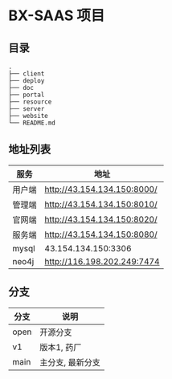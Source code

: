 # BX-SAAS 项目

## 目录
```text
.
├── client
├── deploy
├── doc
├── portal
├── resource
├── server
├── website
└── README.md
```

## 地址列表
| 服务    | 地址                         |
|---------|------------------------------|
| 用户端   | http://43.154.134.150:8000/ |
| 管理端   | http://43.154.134.150:8010/ |
| 官网端   | http://43.154.134.150:8020/ |
| 服务端   | http://43.154.134.150:8080/ |
| mysql   | 43.154.134.150:3306         |
| neo4j   | http://116.198.202.249:7474 |


## 分支
| 分支 | 说明             |
|------|------------------|
| open | 开源分支         |
| v1   | 版本1, 药厂      |
| main | 主分支, 最新分支 |


